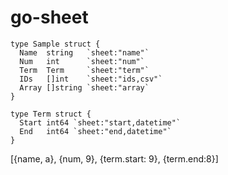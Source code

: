 # go-sheet

```
type Sample struct {
  Name  string   `sheet:"name"`
  Num   int      `sheet:"num"`
  Term  Term     `sheet:"term"`
  IDs   []int    `sheet:"ids,csv"`
  Array []string `sheet:"array`
}

type Term struct {
  Start int64 `sheet:"start,datetime"`
  End   int64 `sheet:"end,datetime"`
}
```

[{name, a}, {num, 9}, {term.start: 9}, {term.end:8}]

